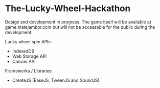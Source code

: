 # The-Lucky-Wheel-Hackathon
Design and development in progress.
The game itself will be available at game.matejambor.com but will not be accessable for the public during the development.

Lucky wheel spin APIs:
- IndexedDB
- Web Storage API
- Canvas API

Frameworks / Libraries:
- CreateJS (EaseJS, TweenJS and SoundJS)

